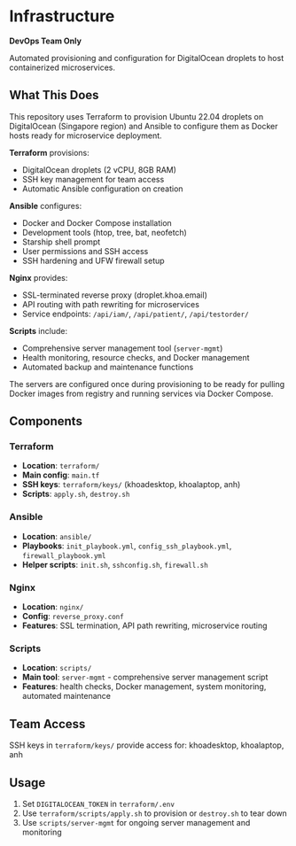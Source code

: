 # Infrastructure

**DevOps Team Only**

Automated provisioning and configuration for DigitalOcean droplets to host containerized microservices.

## What This Does

This repository uses Terraform to provision Ubuntu 22.04 droplets on DigitalOcean (Singapore region) and Ansible to configure them as Docker hosts ready for microservice deployment.

**Terraform** provisions:
- DigitalOcean droplets (2 vCPU, 8GB RAM)
- SSH key management for team access
- Automatic Ansible configuration on creation

**Ansible** configures:
- Docker and Docker Compose installation
- Development tools (htop, tree, bat, neofetch)
- Starship shell prompt
- User permissions and SSH access
- SSH hardening and UFW firewall setup

**Nginx** provides:
- SSL-terminated reverse proxy (droplet.khoa.email)
- API routing with path rewriting for microservices
- Service endpoints: `/api/iam/`, `/api/patient/`, `/api/testorder/`

**Scripts** include:
- Comprehensive server management tool (`server-mgmt`)
- Health monitoring, resource checks, and Docker management
- Automated backup and maintenance functions

The servers are configured once during provisioning to be ready for pulling Docker images from registry and running services via Docker Compose.

## Components

### Terraform
- **Location**: `terraform/`
- **Main config**: `main.tf`
- **SSH keys**: `terraform/keys/` (khoadesktop, khoalaptop, anh)
- **Scripts**: `apply.sh`, `destroy.sh`

### Ansible
- **Location**: `ansible/`
- **Playbooks**: `init_playbook.yml`, `config_ssh_playbook.yml`, `firewall_playbook.yml`
- **Helper scripts**: `init.sh`, `sshconfig.sh`, `firewall.sh`

### Nginx
- **Location**: `nginx/`
- **Config**: `reverse_proxy.conf`
- **Features**: SSL termination, API path rewriting, microservice routing

### Scripts
- **Location**: `scripts/`
- **Main tool**: `server-mgmt` - comprehensive server management script
- **Features**: health checks, Docker management, system monitoring, automated maintenance

## Team Access

SSH keys in `terraform/keys/` provide access for: khoadesktop, khoalaptop, anh

## Usage

1. Set `DIGITALOCEAN_TOKEN` in `terraform/.env`
2. Use `terraform/scripts/apply.sh` to provision or `destroy.sh` to tear down
3. Use `scripts/server-mgmt` for ongoing server management and monitoring
